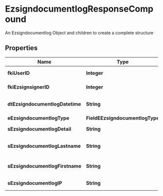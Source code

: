 

# EzsigndocumentlogResponseCompound

An Ezsigndocumentlog Object and children to create a complete structure

## Properties

Name | Type | Description | Notes
------------ | ------------- | ------------- | -------------
**fkiUserID** | **Integer** | The unique ID of the User | 
**fkiEzsignsignerID** | **Integer** | The unique ID of the Ezsignsigner | 
**dtEzsigndocumentlogDatetime** | **String** | The date and time at which the event was logged | 
**eEzsigndocumentlogType** | **FieldEEzsigndocumentlogType** |  | 
**sEzsigndocumentlogDetail** | **String** | The detail of the Ezsigndocumentlog | 
**sEzsigndocumentlogLastname** | **String** | The last name of the User or Ezsignsigner | 
**sEzsigndocumentlogFirstname** | **String** | The first name of the User or Ezsignsigner | 
**sEzsigndocumentlogIP** | **String** | Represent an IP address. | 



